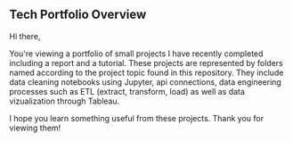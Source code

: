 ## Tech Portfolio Overview

Hi there,

You're viewing a portfolio of small projects I have recently completed including a report and a tutorial.
These projects are represented by folders named according to the project topic found in this repository.
They include data cleaning notebooks using Jupyter, api connections, data engineering processes such as ETL (extract, transform, load)
as well as data vizualization through Tableau.

I hope you learn something useful from these projects. Thank you for viewing them!
